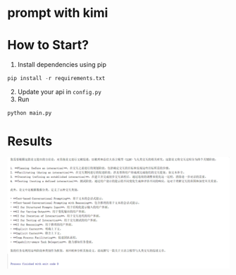 # prompt with kimi
# How to Start?
1. Install dependencies using pip
```python
pip install -r requirements.txt
```
2. Update your api in `config.py`
3. Run
```python
python main.py
```
# Results
![](images/1.png)